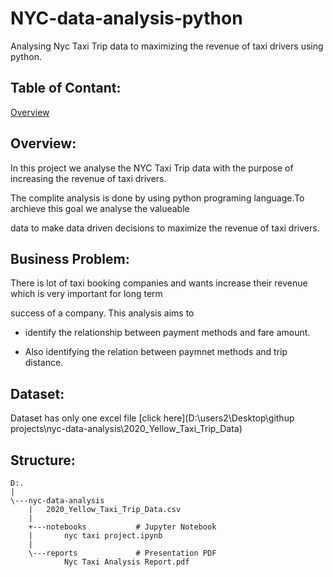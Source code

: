 # NYC-data-analysis-python
Analysing Nyc Taxi Trip data to maximizing the revenue of taxi drivers using python.
## Table of Contant:
[Overview](#Overview)
## Overview:
In this project we analyse the NYC Taxi Trip data with the purpose of increasing the revenue of taxi drivers.

The complite analysis is done by using python programing language.To archieve this goal we analyse the valueable

data to make data driven decisions to maximize the revenue of taxi drivers.

## Business Problem:
There is lot of taxi booking companies and wants increase their revenue which is very important for long term

success of a company. This analysis aims to 

- identify the relationship between payment methods and fare amount.

- Also identifying the relation between paymnet methods and trip distance.

## Dataset:
Dataset has only one excel file [click here](D:\users2\Desktop\githup projects\nyc-data-analysis\2020_Yellow_Taxi_Trip_Data)











## Structure:
```
D:.
|   
\---nyc-data-analysis
    |   2020_Yellow_Taxi_Trip_Data.csv
    |   
    +---notebooks			# Jupyter Notebook
    |       nyc taxi project.ipynb
    |       
    \---reports				# Presentation PDF
            Nyc Taxi Analysis Report.pdf
 

